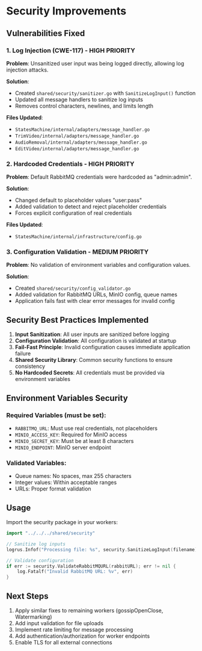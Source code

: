 # Security Improvements

## Vulnerabilities Fixed

### 1. Log Injection (CWE-117) - HIGH PRIORITY
**Problem**: Unsanitized user input was being logged directly, allowing log injection attacks.

**Solution**: 
- Created `shared/security/sanitizer.go` with `SanitizeLogInput()` function
- Updated all message handlers to sanitize log inputs
- Removes control characters, newlines, and limits length

**Files Updated**:
- `StatesMachine/internal/adapters/message_handler.go`
- `TrimVideo/internal/adapters/message_handler.go`
- `AudioRemoval/internal/adapters/message_handler.go`
- `EditVideo/internal/adapters/message_handler.go`

### 2. Hardcoded Credentials - HIGH PRIORITY
**Problem**: Default RabbitMQ credentials were hardcoded as "admin:admin".

**Solution**:
- Changed default to placeholder values "user:pass"
- Added validation to detect and reject placeholder credentials
- Forces explicit configuration of real credentials

**Files Updated**:
- `StatesMachine/internal/infrastructure/config.go`

### 3. Configuration Validation - MEDIUM PRIORITY
**Problem**: No validation of environment variables and configuration values.

**Solution**:
- Created `shared/security/config_validator.go`
- Added validation for RabbitMQ URLs, MinIO config, queue names
- Application fails fast with clear error messages for invalid config

## Security Best Practices Implemented

1. **Input Sanitization**: All user inputs are sanitized before logging
2. **Configuration Validation**: All configuration is validated at startup
3. **Fail-Fast Principle**: Invalid configuration causes immediate application failure
4. **Shared Security Library**: Common security functions to ensure consistency
5. **No Hardcoded Secrets**: All credentials must be provided via environment variables

## Environment Variables Security

### Required Variables (must be set):
- `RABBITMQ_URL`: Must use real credentials, not placeholders
- `MINIO_ACCESS_KEY`: Required for MinIO access
- `MINIO_SECRET_KEY`: Must be at least 8 characters
- `MINIO_ENDPOINT`: MinIO server endpoint

### Validated Variables:
- Queue names: No spaces, max 255 characters
- Integer values: Within acceptable ranges
- URLs: Proper format validation

## Usage

Import the security package in your workers:

```go
import "../../../shared/security"

// Sanitize log inputs
logrus.Infof("Processing file: %s", security.SanitizeLogInput(filename))

// Validate configuration
if err := security.ValidateRabbitMQURL(rabbitURL); err != nil {
    log.Fatalf("Invalid RabbitMQ URL: %v", err)
}
```

## Next Steps

1. Apply similar fixes to remaining workers (gossipOpenClose, Watermarking)
2. Add input validation for file uploads
3. Implement rate limiting for message processing
4. Add authentication/authorization for worker endpoints
5. Enable TLS for all external connections